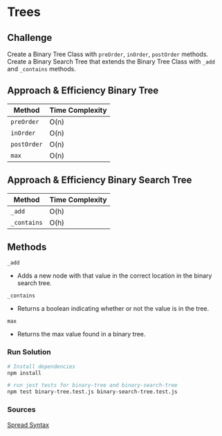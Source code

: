 # Trees
<!-- Short summary or background information -->

## Challenge
Create a Binary Tree Class with `preOrder`, `inOrder`, `postOrder` methods.
Create a Binary Search Tree that extends the Binary Tree Class with `_add` and `_contains` methods.

## Approach & Efficiency Binary Tree
| Method  | Time Complexity |
| ---- | ---- |
| `preOrder` | O(n) |
| `inOrder` | O(n) |
| `postOrder` | O(n) |
| `max` | O(n) |


## Approach & Efficiency Binary Search Tree
| Method  | Time Complexity |
| ---- | ---- |
| `_add` | O(h) |
| `_contains` | O(h) |
## Methods

`_add`

- Adds a new node with that value in the correct location in the binary search tree.

`_contains`

- Returns a boolean indicating whether or not the value is in the tree.

`max`

- Returns the max value found in a binary tree.

### Run Solution

```sh
# Install dependencies
npm install

# run jest tests for binary-tree and binary-search-tree
npm test binary-tree.test.js binary-search-tree.test.js
```
### Sources

[Spread Syntax](https://developer.mozilla.org/en-US/docs/Web/JavaScript/Reference/Operators/Spread_syntax)
